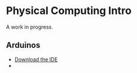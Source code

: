 # Physical Computing Intro

A work in progress.

## Arduinos

- [Download the IDE](https://www.arduino.cc/en/software)
- 